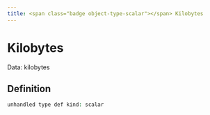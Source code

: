 ```yaml
---
title: <span class="badge object-type-scalar"></span> Kilobytes
---
```

# <span class="badge object-type-scalar"></span> Kilobytes

Data: kilobytes

## Definition

```php
unhandled type def kind: scalar
```
